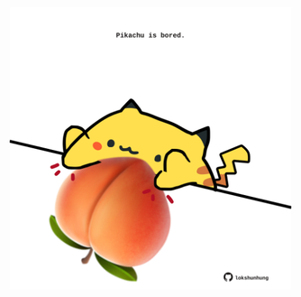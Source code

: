 <!-- built at 22/05/2025, 13:09:35 UTC -->
<p align="center">
  <img width="500" height="500" src="./ReadmeImage.svg">
</p>
